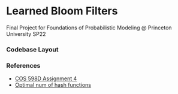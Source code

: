 # Learned Bloom Filters
Final Project for Foundations of Probabilistic Modeling @ Princeton University SP22
### Codebase Layout

### References
* [COS 598D Assignment 4](https://github.com/yushansu/COS598D_Assignment4)
* [Optimal num of hash functions](https://freecontent.manning.com/all-about-bloom-filters/)